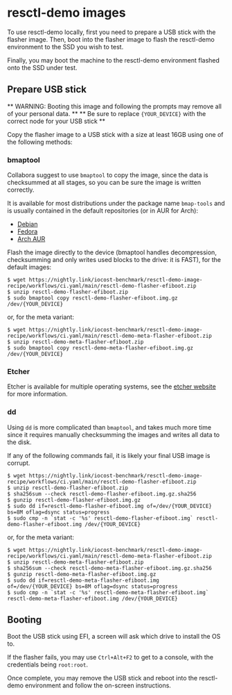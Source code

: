 # resctl-demo images

To use resctl-demo locally, first you need to prepare a USB stick with the
flasher image. Then, boot into the flasher image to flash the resctl-demo
environment to the SSD you wish to test.

Finally, you may boot the machine to the resctl-demo environment flashed onto
the SSD under test.


## Prepare USB stick
** WARNING: Booting this image and following the prompts may remove all of your personal data. **
** Be sure to replace `{YOUR_DEVICE}` with the correct node for your USB stick **

Copy the flasher image to a USB stick with a size at least 16GB using one of the
following methods:


### bmaptool

Collabora suggest to use `bmaptool` to copy the image, since the data is checksummed
at all stages, so you can be sure the image is written correctly.

It is available for most distributions under the package name `bmap-tools` and
is usually contained in the default repositories (or in AUR for Arch):

  - [Debian](https://packages.debian.org/stable/bmap-tools)
  - [Fedora](https://src.fedoraproject.org/rpms/bmap-tools)
  - [Arch AUR](https://aur.archlinux.org/packages/bmap-tools)


Flash the image directly to the device (bmaptool handles decompression, checksumming
and only writes used blocks to the drive: it is FAST), for the default images:

    $ wget https://nightly.link/iocost-benchmark/resctl-demo-image-recipe/workflows/ci.yaml/main/resctl-demo-flasher-efiboot.zip
    $ unzip resctl-demo-flasher-efiboot.zip
    $ sudo bmaptool copy resctl-demo-flasher-efiboot.img.gz /dev/{YOUR_DEVICE}

or, for the meta variant:

    $ wget https://nightly.link/iocost-benchmark/resctl-demo-image-recipe/workflows/ci.yaml/main/resctl-demo-meta-flasher-efiboot.zip
    $ unzip resctl-demo-meta-flasher-efiboot.zip
    $ sudo bmaptool copy resctl-demo-meta-flasher-efiboot.img.gz /dev/{YOUR_DEVICE}


### Etcher

Etcher is available for multiple operating systems, see the [etcher website](https://www.balena.io/etcher/)
for more information.


### dd

Using `dd` is more complicated than `bmaptool`, and takes much more time since
it requires manually checksumming the images and writes all data to the disk.

If any of the following commands fail, it is likely your final USB image is corrupt.

    $ wget https://nightly.link/iocost-benchmark/resctl-demo-image-recipe/workflows/ci.yaml/main/resctl-demo-flasher-efiboot.zip
    $ unzip resctl-demo-flasher-efiboot.zip
    $ sha256sum --check resctl-demo-flasher-efiboot.img.gz.sha256
    $ gunzip resctl-demo-flasher-efiboot.img.gz
    $ sudo dd if=resctl-demo-flasher-efiboot.img of=/dev/{YOUR_DEVICE} bs=8M oflag=dsync status=progress
    $ sudo cmp -n `stat -c '%s' resctl-demo-flasher-efiboot.img` resctl-demo-flasher-efiboot.img /dev/{YOUR_DEVICE}

or, for the meta variant:

    $ wget https://nightly.link/iocost-benchmark/resctl-demo-image-recipe/workflows/ci.yaml/main/resctl-demo-meta-flasher-efiboot.zip
    $ unzip resctl-demo-meta-flasher-efiboot.zip
    $ sha256sum --check resctl-demo-meta-flasher-efiboot.img.gz.sha256
    $ gunzip resctl-demo-meta-flasher-efiboot.img.gz
    $ sudo dd if=resctl-demo-meta-flasher-efiboot.img of=/dev/{YOUR_DEVICE} bs=8M oflag=dsync status=progress
    $ sudo cmp -n `stat -c '%s' resctl-demo-meta-flasher-efiboot.img` resctl-demo-meta-flasher-efiboot.img /dev/{YOUR_DEVICE}


## Booting

Boot the USB stick using EFI, a screen will ask which drive to install the OS to.

If the flasher fails, you may use `Ctrl+Alt+F2` to get to a console, with the
credentials being `root:root`.

Once complete, you may remove the USB stick and reboot into the resctl-demo
environment and follow the on-screen instructions.
